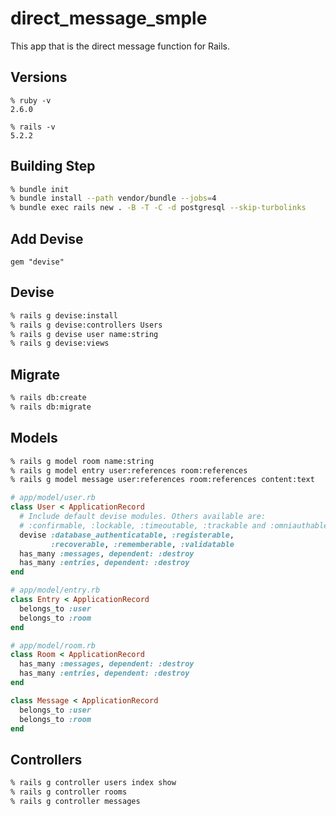 # direct_message_smple

This app that is the direct message function for Rails.

## Versions
```
% ruby -v
2.6.0

% rails -v
5.2.2
```

## Building Step

```sh
% bundle init
% bundle install --path vendor/bundle --jobs=4
% bundle exec rails new . -B -T -C -d postgresql --skip-turbolinks
```

## Add Devise

`gem "devise"`

## Devise

```sh
% rails g devise:install
% rails g devise:controllers Users
% rails g devise user name:string
% rails g devise:views
```

## Migrate

```sh
% rails db:create
% rails db:migrate
```

## Models

```bash
% rails g model room name:string
% rails g model entry user:references room:references
% rails g model message user:references room:references content:text
```

```rb
# app/model/user.rb
class User < ApplicationRecord
  # Include default devise modules. Others available are:
  # :confirmable, :lockable, :timeoutable, :trackable and :omniauthable
  devise :database_authenticatable, :registerable,
         :recoverable, :rememberable, :validatable
  has_many :messages, dependent: :destroy
  has_many :entries, dependent: :destroy
end
```

```rb
# app/model/entry.rb
class Entry < ApplicationRecord
  belongs_to :user
  belongs_to :room
end
```

```rb
# app/model/room.rb
class Room < ApplicationRecord
  has_many :messages, dependent: :destroy
  has_many :entries, dependent: :destroy
end
```

```rb
class Message < ApplicationRecord
  belongs_to :user
  belongs_to :room
end
```

## Controllers

```sh
% rails g controller users index show
% rails g controller rooms
% rails g controller messages
```

